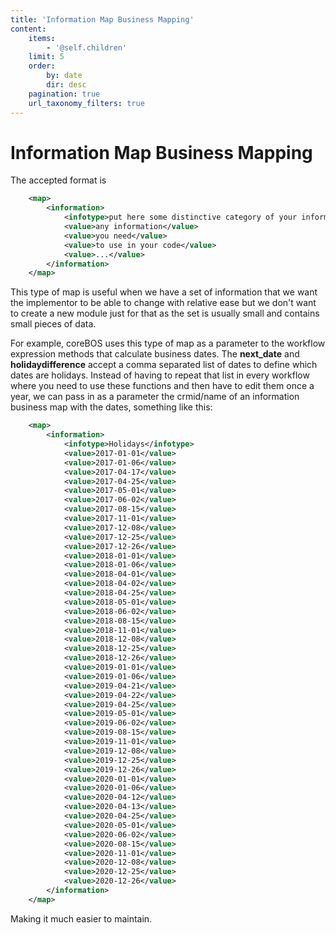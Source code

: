 ```yaml
---
title: 'Information Map Business Mapping'
content:
    items:
        - '@self.children'
    limit: 5
    order:
        by: date
        dir: desc
    pagination: true
    url_taxonomy_filters: true
---
```


Information Map Business Mapping
================================

The accepted format is
```xml
    <map>
        <information>
            <infotype>put here some distinctive category of your information</infotype>
            <value>any information</value>
            <value>you need</value>
            <value>to use in your code</value>
            <value>...</value>
        </information>
    </map>
```
This type of map is useful when we have a set of information that we
want the implementor to be able to change with relative ease but we
don't want to create a new module just for that as the set is usually
small and contains small pieces of data.

For example, coreBOS uses this type of map as a parameter to the
workflow expression methods that calculate business dates. The
**next\_date** and **holidaydifference** accept a comma separated list
of dates to define which dates are holidays. Instead of having to repeat
that list in every workflow where you need to use these functions and
then have to edit them once a year, we can pass in as a parameter the
crmid/name of an information business map with the dates, something like
this:
```xml
    <map>
        <information>
            <infotype>Holidays</infotype>
            <value>2017-01-01</value>
            <value>2017-01-06</value>
            <value>2017-04-17</value>
            <value>2017-04-25</value>
            <value>2017-05-01</value>
            <value>2017-06-02</value>
            <value>2017-08-15</value>
            <value>2017-11-01</value>
            <value>2017-12-08</value>
            <value>2017-12-25</value>
            <value>2017-12-26</value>
            <value>2018-01-01</value>
            <value>2018-01-06</value>
            <value>2018-04-01</value>
            <value>2018-04-02</value>
            <value>2018-04-25</value>
            <value>2018-05-01</value>
            <value>2018-06-02</value>
            <value>2018-08-15</value>
            <value>2018-11-01</value>
            <value>2018-12-08</value>
            <value>2018-12-25</value>
            <value>2018-12-26</value>
            <value>2019-01-01</value>
            <value>2019-01-06</value>
            <value>2019-04-21</value>
            <value>2019-04-22</value>
            <value>2019-04-25</value>
            <value>2019-05-01</value>
            <value>2019-06-02</value>
            <value>2019-08-15</value>
            <value>2019-11-01</value>
            <value>2019-12-08</value>
            <value>2019-12-25</value>
            <value>2019-12-26</value>
            <value>2020-01-01</value>
            <value>2020-01-06</value>
            <value>2020-04-12</value>
            <value>2020-04-13</value>
            <value>2020-04-25</value>
            <value>2020-05-01</value>
            <value>2020-06-02</value>
            <value>2020-08-15</value>
            <value>2020-11-01</value>
            <value>2020-12-08</value>
            <value>2020-12-25</value>
            <value>2020-12-26</value>
        </information>
    </map>
```
Making it much easier to maintain.
